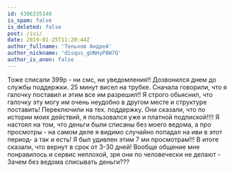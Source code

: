 ```yaml
---
id: 4306335140
is_spam: false
is_deleted: false
post: /ivi/
date: 2019-01-25T11:20:44Z
author_fullname: 'Тельнов Андрей'
author_nickname: 'disqus_gUNHyP8W7Q'
author_is_anon: false
---
```


<p>Тоже списали 399р - ни смс, ни уведомления!! Дозвонился днем до службы поддержки. 25 минут висел на трубке. Сначала говорили, что я галочку поставил и этим все им разрешил!! Я строго обьяснил, что галочку эту могу им очень неудобно в другом месте и структуре поставить! Переключили на тех. поддержку. Они сказали, что по истории моих действий, я пользовался уже и платной подпиской!!!! Я настоял на том, что деньги были списаны без моего ведома, а про просмотры -  на самом деле я видимо случайно попадал на иви в этот период- а так и есть! Я был удивлен этим 7 ми просмотрам!!! В итоге сказали, что вернут в срок от 3-30 дней! Вообще общение мне понравилось и сервис неплохой, зря они по человечески не делают - Зачем без ведома списывать деньги???</p>

